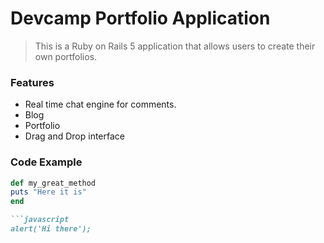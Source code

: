 # Devcamp Portfolio Application

> This is a Ruby on Rails 5 application that allows users to create their own portfolios. 

### Features 

- Real time chat engine for comments. 
- Blog 
- Portfolio 
- Drag and Drop interface 

### Code Example 

```ruby 
def my_great_method 
puts "Here it is"
end

```javascript 
alert('Hi there');
```